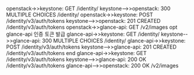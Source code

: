 openstack->>keystone: GET /identity/
keystone-->>openstack: 300 MULTIPLE CHOICES /identity/
openstack->>keystone: POST /identity/v3/auth/tokens
keystone-->>openstack: 201 CREATED /identity/v3/auth/tokens
openstack->>glance-api: GET /v2/images
opt glance-api 인증 토큰 발급
  glance-api->>keystone: GET /identity/
  keystone-->>glance-api: 300 MULTIPLE CHOICES /identity/
  glance-api->>keystone: POST /identity/v3/auth/tokens
  keystone-->>glance-api: 201 CREATED /identity/v3/auth/tokens
end
glance-api->>keystone: GET /identity/v3/auth/tokens
keystone-->>glance-api: 200 OK /identity/v3/auth/tokens
glance-api-->>openstack: 200 OK /v2/images
